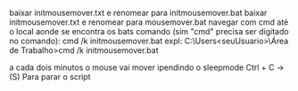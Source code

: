 baixar initmousemover.txt e renomear para initmousemover.bat
baixar initmousemover.txt e renomear para mousemover.bat
navegar com cmd até o local aonde se encontra os bats
comando (sim "cmd" precisa ser digitado no comando):
  cmd /k initmousemover.bat
expl:
  C:\Users\<seuUsuario>\Área de Trabalho>cmd /k initmousemover.bat

a cada dois minutos o mouse vai mover ipendindo o sleepmode
Ctrl + C -> (S) Para parar o script